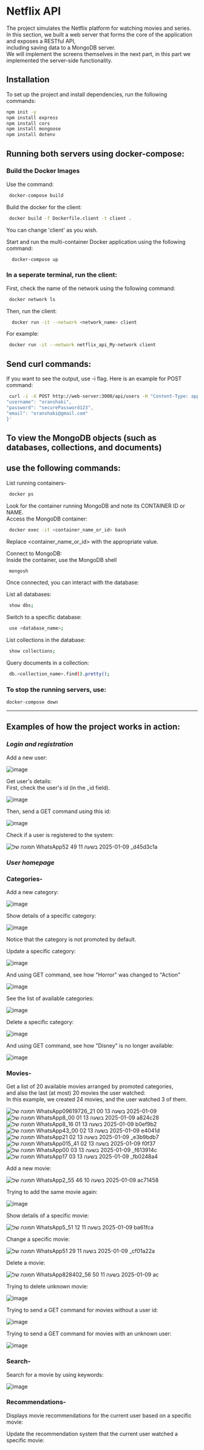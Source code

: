 # Netflix API
The project simulates the Netflix platform for watching movies and series.  
In this section, we built a web server that forms the core of the application and exposes a RESTful API,  
including saving data to a MongoDB server.  
We will implement the screens themselves in the next part, in this part we implemented the server-side functionality.  

## Installation
To set up the project and install dependencies, run the following commands:  
```bash
npm init -y  
npm install express  
npm install cors  
npm install mongoose  
npm install dotenv  
```

## Running both servers using docker-compose:  
### Build the Docker Images  
Use the command:  
  ```bash
   docker-compose build 
  ```
Build the docker for the client:  
  ```bash
   docker build -f Dockerfile.client -t client . 
  ```
You can change 'client' as you wish.  

Start and run the multi-container Docker application using the following command:   
  ```bash
    docker-compose up
  ```
### In a seperate terminal, run the client:
First, check the name of the network using the following command:  
  ```bash
   docker network ls 
  ```
Then, run the client:  
  ```bash
    docker run -it --network <network_name> client
   ```
For example:  
   ```bash
    docker run -it --network netflix_api_My-network client
   ```
## Send curl commands:
If you want to see the output, use -i flag. Here is an example for POST command:  
  ```bash
   curl -i -X POST http://web-server:3000/api/users -H "Content-Type: application/json" -d '{
  "username": "oranshaki",
  "password": "securePassword123",
  "email": "oranshaki@gmail.com"
}'
   ```
## To view the MongoDB objects (such as databases, collections, and documents)  
## use the following commands:  
List running containers-
   ```bash
    docker ps
   ```
Look for the container running MongoDB and note its CONTAINER ID or NAME.  
Access the MongoDB container:  
   ```bash
    docker exec -it <container_name_or_id> bash
   ```
Replace <container_name_or_id> with the appropriate value.  

Connect to MongoDB:  
Inside the container, use the MongoDB shell  
   ```bash
    mongosh
   ```
Once connected, you can interact with the database:  

List all databases:  
   ```bash
    show dbs;
   ```
Switch to a specific database:   
   ```bash
    use <database_name>;
   ```
List collections in the database:  
   ```bash
    show collections;
   ```
Query documents in a collection:  
   ```bash
    db.<collection_name>.find().pretty();
   ```

### To stop the running servers, use:  
   ```bash
   docker-compose down
   ```
---
## Examples of how the project works in action:  
### _Login and registration_  
Add a new user:  

![image](https://github.com/user-attachments/assets/8bc2a9c9-75d4-43e6-9ed3-eb9a3cc06ed1)  

Get user's details:  
First, check the user's id (in the _id field).  

![image](https://github.com/user-attachments/assets/92b61094-fe17-4b70-9d9d-4eb57d9565e8)  

Then, send a GET command using this id:  

![image](https://github.com/user-attachments/assets/c6c624a8-fc67-475e-9403-841213395883)  

Check if a user is registered to the system:  

![תמונה של WhatsApp‏ 2025-01-09 בשעה 11 49 52_d45d3c1a](https://github.com/user-attachments/assets/609d07dc-29de-42d9-9c23-d25fa6ce1364)


### _User homepage_  
### Categories-  
Add a new category:  

![image](https://github.com/user-attachments/assets/3fe66847-a50c-410a-88ad-d353d2ef8e4f)


Show details of a specific category:  

![image](https://github.com/user-attachments/assets/40814820-7caf-4950-bbb3-5624442adfb6)

Notice that the category is not promoted by default.  

Update a specific category:  

![image](https://github.com/user-attachments/assets/dfd7ecb2-17ad-4105-9c12-b159a7f9a5c0)


And using GET command, see how "Horror" was changed to "Action"  

![image](https://github.com/user-attachments/assets/f3980d62-778b-4a2a-8d95-ce612317d56c)


See the list of available categories:  

![image](https://github.com/user-attachments/assets/bea096db-ef00-457b-91db-bc3a4b18f9a2)


Delete a specific category:  

![image](https://github.com/user-attachments/assets/5b99b4b6-7d99-418f-8a25-1bf96bbe48e5)

And using GET command, see how "Disney" is no longer available:  

![image](https://github.com/user-attachments/assets/8fb0fb10-c180-4edd-95c2-594bb0588b8e)


### Movies-  

Get a list of 20 available movies arranged by promoted categories,  
and also the last (at most) 20 movies the user watched:  
In this example, we created 24 movies, and the user watched 3 of them.  

![תמונה של WhatsApp‏ 2025-01-09 בשעה 13 00 21_09619726](https://github.com/user-attachments/assets/cdb05682-9566-461a-b0b4-5db6f389a856)
![תמונה של WhatsApp‏ 2025-01-09 בשעה 13 01 00_8a824c28](https://github.com/user-attachments/assets/416175b3-4c05-44eb-9fed-c76de0c8ae26)
![תמונה של WhatsApp‏ 2025-01-09 בשעה 13 01 16_8b0ef9b2](https://github.com/user-attachments/assets/a674beab-4a8e-4a51-bb77-f300ab6d79b3)
![תמונה של WhatsApp‏ 2025-01-09 בשעה 13 02 00_43e4041d](https://github.com/user-attachments/assets/1c9648d0-8675-44b4-b83f-b0c19be7359b)
![תמונה של WhatsApp‏ 2025-01-09 בשעה 13 02 21_e3b9bdb7](https://github.com/user-attachments/assets/504e82aa-a266-443e-b241-42ef707f90f0)
![תמונה של WhatsApp‏ 2025-01-09 בשעה 13 02 41_015f0f37](https://github.com/user-attachments/assets/d62763e2-4525-4eeb-85f4-6494b0595d41)
![תמונה של WhatsApp‏ 2025-01-09 בשעה 13 03 00_f613914c](https://github.com/user-attachments/assets/c5f112b8-b9ee-4151-b7df-5d22ec72e494)
![תמונה של WhatsApp‏ 2025-01-09 בשעה 13 03 17_fb0248a4](https://github.com/user-attachments/assets/df5074de-e0cf-45d3-8364-a0f932a487e9)


Add a new movie:  

![תמונה של WhatsApp‏ 2025-01-09 בשעה 10 46 55_2ac71458](https://github.com/user-attachments/assets/03f5c127-2686-448c-b9dd-e4535937f177)

Trying to add the same movie again:  

![image](https://github.com/user-attachments/assets/820d6044-559d-4f25-8ee7-618b573865e7)


Show details of a specific movie:  

![תמונה של WhatsApp‏ 2025-01-09 בשעה 11 12 51_5ba61fca](https://github.com/user-attachments/assets/d88fb4aa-f510-4785-8bb6-c1222034d5d2)


Change a specific movie:  

![תמונה של WhatsApp‏ 2025-01-09 בשעה 11 29 51_cf01a22a](https://github.com/user-attachments/assets/1ca9b9f4-4e4e-448d-9850-2a8dae81e0f7)


Delete a movie:  

![תמונה של WhatsApp‏ 2025-01-09 בשעה 11 50 56_828402ac](https://github.com/user-attachments/assets/e41abf67-da33-424e-b9d5-04d9f80c29cc)


Trying to delete unknown movie:  

![image](https://github.com/user-attachments/assets/9d6891b5-f3af-42d4-8d92-83d258d3f92a)


Trying to send a GET command for movies without a user id:  

![image](https://github.com/user-attachments/assets/0fe04fc1-6939-4c6f-aa83-351f9b22e7c3)


Trying to send a GET command for movies with an unknown user:  

![image](https://github.com/user-attachments/assets/009b6b74-43e4-42c5-8204-557136fd8cf2)
 

### Search-  

Search for a movie by using keywords:  

![image](https://github.com/user-attachments/assets/a81f199a-1e15-4366-90e9-358ad410ed2d)


### Recommendations-  

Displays movie recommendations for the current user based on a specific movie:  

Update the recommendation system that the current user watched a specific movie: 
